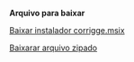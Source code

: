 **Arquivo para baixar**

[Baixar instalador corrigge.msix](https://github.com/mdsreq-fga-unb/2025.1-T01-CORIGGE/blob/main/corigge.msix)

[Baixarar arquivo zipado](https://github.com/mdsreq-fga-unb/2025.1-T01-CORIGGE/blob/main/Corigge.rar)